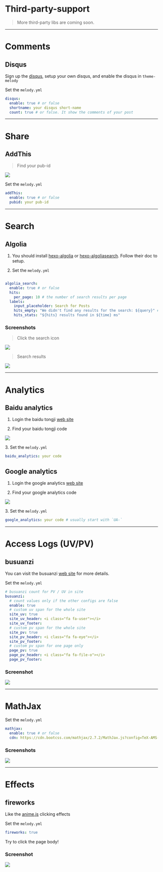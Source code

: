 # Third-party-support

> More third-party libs are coming soon.

------

# Comments

## Disqus

Sign up the [disqus](https://disqus.com/), setup your own disqus, and enable the disqus in `theme-melody`

Set the `melody.yml`

```yaml
disqus:
  enable: true # or false
  shortname: your disqus short-name
  count: true # or false. It show the comments of your post
```

------

# Share

## AddThis

> Find your pub-id

![](https://ws1.sinaimg.cn/large/8700af19ly1fjcj0cbbazj21bq0aqwg3.jpg)

Set the `melody.yml`

```yaml
addThis:
  enable: true # or false
  pubid: your pub-id
```

------

# Search

## Algolia

1. You should install [hexo-algolia](https://github.com/oncletom/hexo-algolia) or [hexo-algoliasearch](https://github.com/LouisBarranqueiro/hexo-algoliasearch). Follow their doc to setup.

2. Set the `melody.yml`

```yaml

algolia_search:
  enable: true # or false
  hits:
    per_page: 10 # the number of search results per page
  labels:
    input_placeholder: Search for Posts
    hits_empty: "We didn't find any results for the search: ${query}" # if there are no result
    hits_stats: "${hits} results found in ${time} ms"
```

### Screenshots

> Click the search icon

![](https://ws1.sinaimg.cn/large/8700af19ly1fjcjkvvavvj21z20uktdp.jpg)

> Search results

![](https://ws1.sinaimg.cn/large/8700af19ly1fjcjmc7d92j21z00ws44q.jpg)

------

# Analytics

## Baidu analytics

1. Login the baidu tongji [web site](https://tongji.baidu.com/web/welcome/login)

2. Find your baidu tongji code

![](https://ws1.sinaimg.cn/large/8700af19ly1fjck7o612hj21mq0dqtc5.jpg)

3\. Set the `melody.yml`

```yaml
baidu_analytics: your code
```

## Google analytics

1. Login the google analytics [web site](https://www.google.com/analytics/)

2. Find your google analytics code

![](https://ws1.sinaimg.cn/large/8700af19ly1fjckd6djgtj218e05edg2.jpg)

3\. Set the `melody.yml`

```yaml
google_analytics: your code # usually start with `UA-`
```

------

# Access Logs (UV/PV)

## busuanzi

You can visit the busuanzi [web site](http://busuanzi.ibruce.info/) for more details.

Set the `melody.yml`

```yaml
# busuanzi count for PV / UV in site
busuanzi:
  # count values only if the other configs are false
  enable: true
  # custom uv span for the whole site
  site_uv: true
  site_uv_header: <i class="fa fa-user"></i>
  site_uv_footer: 
  # custom pv span for the whole site
  site_pv: true
  site_pv_header: <i class="fa fa-eye"></i>
  site_pv_footer: 
  # custom pv span for one page only
  page_pv: true
  page_pv_header: <i class="fa fa-file-o"></i>
  page_pv_footer: 
```

### Screenshot

![](https://ws1.sinaimg.cn/large/8700af19ly1fjcl0gur6tj21z20a8q4t.jpg)

------

# MathJax

Set the `melody.yml`

```yaml
mathjax:
  enable: true # or false
  cdn: https://cdn.bootcss.com/mathjax/2.7.2/MathJax.js?config=TeX-AMS-MML_HTMLorMML # required
```

### Screenshots

![](https://ws1.sinaimg.cn/large/8700af19ly1fjclb2xajnj21z20m6ac5.jpg)

------

# Effects

## fireworks

Like the [anime.js](http://animejs.com/) clicking effects

Set the `melody.yml`

```yaml
fireworks: true
```

Try to click the page body!

### Screenshot

![](https://ws1.sinaimg.cn/large/8700af19ly1fjckmubgtnj21z20vidn0.jpg)



